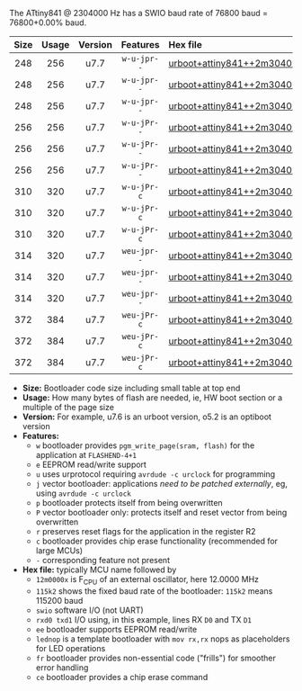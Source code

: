 The ATtiny841 @ 2304000 Hz has a SWIO baud rate of 76800 baud = 76800+0.00% baud.

|Size|Usage|Version|Features|Hex file|
|:-:|:-:|:-:|:-:|:--|
|248|256|u7.7|`w-u-jpr--`|[urboot+attiny841++2m3040x+++76k8_swio_rxa2_txa1_lednop.hex](https://raw.githubusercontent.com/stefanrueger/urboot.hex/main/mcus/attiny841/external_oscillator/fcpu++2m3040_Hz/br+++76k8_bps/urboot+attiny841++2m3040x+++76k8_swio_rxa2_txa1_lednop.hex)|
|248|256|u7.7|`w-u-jpr--`|[urboot+attiny841++2m3040x+++76k8_swio_rxa4_txa5_lednop.hex](https://raw.githubusercontent.com/stefanrueger/urboot.hex/main/mcus/attiny841/external_oscillator/fcpu++2m3040_Hz/br+++76k8_bps/urboot+attiny841++2m3040x+++76k8_swio_rxa4_txa5_lednop.hex)|
|248|256|u7.7|`w-u-jpr--`|[urboot+attiny841++2m3040x+++76k8_swio_rxb2_txa7_lednop.hex](https://raw.githubusercontent.com/stefanrueger/urboot.hex/main/mcus/attiny841/external_oscillator/fcpu++2m3040_Hz/br+++76k8_bps/urboot+attiny841++2m3040x+++76k8_swio_rxb2_txa7_lednop.hex)|
|256|256|u7.7|`w-u-jPr--`|[urboot+attiny841++2m3040x+++76k8_swio_rxa2_txa1.hex](https://raw.githubusercontent.com/stefanrueger/urboot.hex/main/mcus/attiny841/external_oscillator/fcpu++2m3040_Hz/br+++76k8_bps/urboot+attiny841++2m3040x+++76k8_swio_rxa2_txa1.hex)|
|256|256|u7.7|`w-u-jPr--`|[urboot+attiny841++2m3040x+++76k8_swio_rxa4_txa5.hex](https://raw.githubusercontent.com/stefanrueger/urboot.hex/main/mcus/attiny841/external_oscillator/fcpu++2m3040_Hz/br+++76k8_bps/urboot+attiny841++2m3040x+++76k8_swio_rxa4_txa5.hex)|
|256|256|u7.7|`w-u-jPr--`|[urboot+attiny841++2m3040x+++76k8_swio_rxb2_txa7.hex](https://raw.githubusercontent.com/stefanrueger/urboot.hex/main/mcus/attiny841/external_oscillator/fcpu++2m3040_Hz/br+++76k8_bps/urboot+attiny841++2m3040x+++76k8_swio_rxb2_txa7.hex)|
|310|320|u7.7|`w-u-jPr-c`|[urboot+attiny841++2m3040x+++76k8_swio_rxa2_txa1_lednop_fr_ce.hex](https://raw.githubusercontent.com/stefanrueger/urboot.hex/main/mcus/attiny841/external_oscillator/fcpu++2m3040_Hz/br+++76k8_bps/urboot+attiny841++2m3040x+++76k8_swio_rxa2_txa1_lednop_fr_ce.hex)|
|310|320|u7.7|`w-u-jPr-c`|[urboot+attiny841++2m3040x+++76k8_swio_rxa4_txa5_lednop_fr_ce.hex](https://raw.githubusercontent.com/stefanrueger/urboot.hex/main/mcus/attiny841/external_oscillator/fcpu++2m3040_Hz/br+++76k8_bps/urboot+attiny841++2m3040x+++76k8_swio_rxa4_txa5_lednop_fr_ce.hex)|
|310|320|u7.7|`w-u-jPr-c`|[urboot+attiny841++2m3040x+++76k8_swio_rxb2_txa7_lednop_fr_ce.hex](https://raw.githubusercontent.com/stefanrueger/urboot.hex/main/mcus/attiny841/external_oscillator/fcpu++2m3040_Hz/br+++76k8_bps/urboot+attiny841++2m3040x+++76k8_swio_rxb2_txa7_lednop_fr_ce.hex)|
|314|320|u7.7|`weu-jpr--`|[urboot+attiny841++2m3040x+++76k8_swio_rxa2_txa1_ee_lednop.hex](https://raw.githubusercontent.com/stefanrueger/urboot.hex/main/mcus/attiny841/external_oscillator/fcpu++2m3040_Hz/br+++76k8_bps/urboot+attiny841++2m3040x+++76k8_swio_rxa2_txa1_ee_lednop.hex)|
|314|320|u7.7|`weu-jpr--`|[urboot+attiny841++2m3040x+++76k8_swio_rxa4_txa5_ee_lednop.hex](https://raw.githubusercontent.com/stefanrueger/urboot.hex/main/mcus/attiny841/external_oscillator/fcpu++2m3040_Hz/br+++76k8_bps/urboot+attiny841++2m3040x+++76k8_swio_rxa4_txa5_ee_lednop.hex)|
|314|320|u7.7|`weu-jpr--`|[urboot+attiny841++2m3040x+++76k8_swio_rxb2_txa7_ee_lednop.hex](https://raw.githubusercontent.com/stefanrueger/urboot.hex/main/mcus/attiny841/external_oscillator/fcpu++2m3040_Hz/br+++76k8_bps/urboot+attiny841++2m3040x+++76k8_swio_rxb2_txa7_ee_lednop.hex)|
|372|384|u7.7|`weu-jPr-c`|[urboot+attiny841++2m3040x+++76k8_swio_rxa2_txa1_ee_lednop_fr_ce.hex](https://raw.githubusercontent.com/stefanrueger/urboot.hex/main/mcus/attiny841/external_oscillator/fcpu++2m3040_Hz/br+++76k8_bps/urboot+attiny841++2m3040x+++76k8_swio_rxa2_txa1_ee_lednop_fr_ce.hex)|
|372|384|u7.7|`weu-jPr-c`|[urboot+attiny841++2m3040x+++76k8_swio_rxa4_txa5_ee_lednop_fr_ce.hex](https://raw.githubusercontent.com/stefanrueger/urboot.hex/main/mcus/attiny841/external_oscillator/fcpu++2m3040_Hz/br+++76k8_bps/urboot+attiny841++2m3040x+++76k8_swio_rxa4_txa5_ee_lednop_fr_ce.hex)|
|372|384|u7.7|`weu-jPr-c`|[urboot+attiny841++2m3040x+++76k8_swio_rxb2_txa7_ee_lednop_fr_ce.hex](https://raw.githubusercontent.com/stefanrueger/urboot.hex/main/mcus/attiny841/external_oscillator/fcpu++2m3040_Hz/br+++76k8_bps/urboot+attiny841++2m3040x+++76k8_swio_rxb2_txa7_ee_lednop_fr_ce.hex)|

- **Size:** Bootloader code size including small table at top end
- **Usage:** How many bytes of flash are needed, ie, HW boot section or a multiple of the page size
- **Version:** For example, u7.6 is an urboot version, o5.2 is an optiboot version
- **Features:**
  + `w` bootloader provides `pgm_write_page(sram, flash)` for the application at `FLASHEND-4+1`
  + `e` EEPROM read/write support
  + `u` uses urprotocol requiring `avrdude -c urclock` for programming
  + `j` vector bootloader: applications *need to be patched externally*, eg, using `avrdude -c urclock`
  + `p` bootloader protects itself from being overwritten
  + `P` vector bootloader only: protects itself and reset vector from being overwritten
  + `r` preserves reset flags for the application in the register R2
  + `c` bootloader provides chip erase functionality (recommended for large MCUs)
  + `-` corresponding feature not present
- **Hex file:** typically MCU name followed by
  + `12m0000x` is F<sub>CPU</sub> of an external oscillator, here 12.0000 MHz
  + `115k2` shows the fixed baud rate of the bootloader: `115k2` means 115200 baud
  + `swio` software I/O (not UART)
  + `rxd0 txd1` I/O using, in this example, lines RX `D0` and TX `D1`
  + `ee` bootloader supports EEPROM read/write
  + `lednop` is a template bootloader with `mov rx,rx` nops as placeholders for LED operations
  + `fr` bootloader provides non-essential code ("frills") for smoother error handling
  + `ce` bootloader provides a chip erase command
